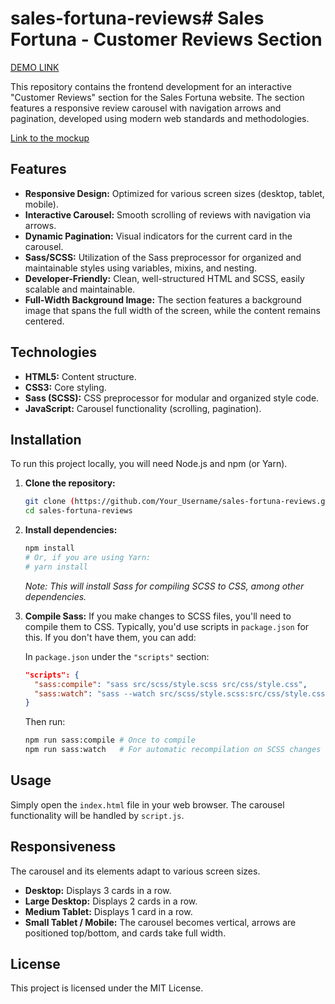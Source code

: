 # sales-fortuna-reviews# Sales Fortuna - Customer Reviews Section

[DEMO LINK](https://Opokhvalenko.github.io/sales-fortuna-reviews/)

This repository contains the frontend development for an interactive "Customer Reviews" section for the Sales Fortuna website. The section features a responsive review carousel with navigation arrows and pagination, developed using modern web standards and methodologies.

[Link to the mockup](https://www.figma.com/design/i8U9prmitB9HfZ2YuzgYhl/Sales-Fortuna-Technical-task?node-id=0-1&p=f&t=EvIgz7HprhwneOIY-0)

## Features

- **Responsive Design:** Optimized for various screen sizes (desktop, tablet, mobile).
- **Interactive Carousel:** Smooth scrolling of reviews with navigation via arrows.
- **Dynamic Pagination:** Visual indicators for the current card in the carousel.
- **Sass/SCSS:** Utilization of the Sass preprocessor for organized and maintainable styles using variables, mixins, and nesting.
- **Developer-Friendly:** Clean, well-structured HTML and SCSS, easily scalable and maintainable.
- **Full-Width Background Image:** The section features a background image that spans the full width of the screen, while the content remains centered.

## Technologies

- **HTML5:** Content structure.
- **CSS3:** Core styling.
- **Sass (SCSS):** CSS preprocessor for modular and organized style code.
- **JavaScript:** Carousel functionality (scrolling, pagination).

## Installation

To run this project locally, you will need Node.js and npm (or Yarn).

1.  **Clone the repository:**

    ```bash
    git clone (https://github.com/Your_Username/sales-fortuna-reviews.git)
    cd sales-fortuna-reviews
    ```

2.  **Install dependencies:**

    ```bash
    npm install
    # Or, if you are using Yarn:
    # yarn install
    ```

    _Note: This will install Sass for compiling SCSS to CSS, among other dependencies._

3.  **Compile Sass:**
    If you make changes to SCSS files, you'll need to compile them to CSS. Typically, you'd use scripts in `package.json` for this. If you don't have them, you can add:

    In `package.json` under the `"scripts"` section:

    ```json
    "scripts": {
      "sass:compile": "sass src/scss/style.scss src/css/style.css",
      "sass:watch": "sass --watch src/scss/style.scss:src/css/style.css"
    }
    ```

    Then run:

    ```bash
    npm run sass:compile # Once to compile
    npm run sass:watch   # For automatic recompilation on SCSS changes
    ```

## Usage

Simply open the `index.html` file in your web browser.
The carousel functionality will be handled by `script.js`.

## Responsiveness

The carousel and its elements adapt to various screen sizes.

- **Desktop:** Displays 3 cards in a row.
- **Large Desktop:** Displays 2 cards in a row.
- **Medium Tablet:** Displays 1 card in a row.
- **Small Tablet / Mobile:** The carousel becomes vertical, arrows are positioned top/bottom, and cards take full width.

## License

This project is licensed under the MIT License.
